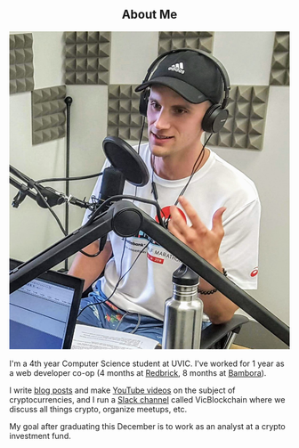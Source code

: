 <center><h2>About Me</h2></center>

<img src="/public/images/podcast_1_close.jpg" id="headshot" alt="headshot"/>

I'm a 4th year Computer Science student at UVIC.
I've worked for 1 year as a web developer co-op (4 months at [Redbrick](https://rdbrck.com/), 8 months at [Bambora](https://www.bambora.com/en/us/)).

I write [blog posts](https://medium.com/@jordanmmck) and make [YouTube videos](https://www.youtube.com/user/Brock34Landers) on the subject of cryptocurrencies, and I run a [Slack channel](https://vicblockchain.now.sh/) called VicBlockchain where we discuss all things crypto, organize meetups, etc.

My goal after graduating this December is to work as an analyst at a crypto investment fund.
